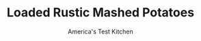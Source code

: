 ---
layout: ../../layouts/MarkdownPostLayout.astro
title: Loaded Rustic Mashed Potatoes
author: America's Test Kitchen
pubDate: 2023-03-15
description: "No peeling, no fancy ingredients, no fuss—just perfect mashed potatoes."
image_url: https://res.cloudinary.com/hksqkdlah/image/upload/ar_1:1,c_fill,dpr_2.0,f_auto,fl_lossy.progressive.strip_profile,g_faces:auto,q_auto:low,w_344/43770-sfs-loaded-rustic-mashed-potatoes-45
tags: ["Side Dishes","Potatoes","Thanksgiving","Cookbook Collection"]
calories: 2598
protein: 13
carbohydrates: 44
fats: 
fiber: 3
ingredients: ["2 pounds, russet potatoes, unpeeled, sliced ½ inch thick","3/4 teaspoon, table salt, plus salt for cooking potatoes","4 slices, bacon, cut into ½-inch pieces","3/4 cup, half-and-half","8 tablespoons, unsalted butter, cut into 8 pieces","1/2 teaspoon, pepper","2 ounces, cheddar cheeses, shredded (½ cup)","1/4 cup, sour cream","1/4 cup, minced fresh chives"]
serves: 4
time: "50 minutes"
instructions: ["Place potatoes and 1 tablespoon salt in large saucepan, add water to cover by 1 inch, and bring to boil over high heat. Reduce heat to medium and simmer until potatoes are tender and paring knife can be easily slipped into and out of potatoes, 18 to 22 minutes.","Meanwhile, cook bacon in 10-inch skillet over medium heat until crispy, 5 to 7 minutes. Using slotted spoon, transfer bacon to paper towel–lined plate. Combine half-and-half and butter in 2-cup liquid measuring cup and microwave, covered, until butter is melted and mixture is warm to touch, about 2 minutes.","Drain potatoes and return them to saucepan. Using potato masher, mash potatoes until smooth and no lumps remain. Stir in half-and-half mixture, pepper, and salt until fully combined. Stir in cheddar, sour cream, chives, and bacon until incorporated. Season with salt and pepper to taste. Serve."]
nutrition: ["1113 mg Potassium","302 mg Phosphorus","201 mg Calcium","2 mg Iron","67 mg Magnesium","840 mg Sodium","1 mg Zinc","47 g Fat","3 mg Niacin (B3)","14 g Monounsaturated","3 g Polyunsaturated","15 mg Vitamin C","118 mg Cholesterol","26 g Saturated","1 g Trans","3 g Fiber","41 µg Folate (food)","4 g Sugars","14 µg Vitamin K","251 g Water","44 g Carbs","41 µg Folate equivalent (total)","13 g Protein","1 mg Vitamin E","310 µg Vitamin A","649 kcal Energy","2598 calories"]
notes: "Dont be tempted to use another kind of potato here; your mash wont be as fluffy. Scrub the potatoes well."
---